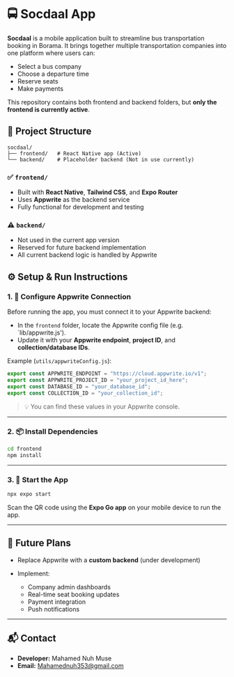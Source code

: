 # 🚍 Socdaal App

**Socdaal** is a mobile application built to streamline bus transportation booking in Borama. It brings together multiple transportation companies into one platform where users can:

* Select a bus company
* Choose a departure time
* Reserve seats
* Make payments

This repository contains both frontend and backend folders, but **only the frontend is currently active**.



## 📁 Project Structure

```
socdaal/
├── frontend/   # React Native app (Active)
└── backend/    # Placeholder backend (Not in use currently)
```

### ✅ `frontend/`

* Built with **React Native**, **Tailwind CSS**, and **Expo Router**
* Uses **Appwrite** as the backend service
* Fully functional for development and testing

### ⚠️ `backend/`

* Not used in the current app version
* Reserved for future backend implementation
* All current backend logic is handled by Appwrite



## ⚙️ Setup & Run Instructions

### 1. 🔧 Configure Appwrite Connection

Before running the app, you must connect it to your Appwrite backend:

* In the `frontend` folder, locate the Appwrite config file (e.g. `lib/appwrite.js').
* Update it with your **Appwrite endpoint**, **project ID**, and **collection/database IDs**.

Example (`utils/appwriteConfig.js`):

```js
export const APPWRITE_ENDPOINT = "https://cloud.appwrite.io/v1";
export const APPWRITE_PROJECT_ID = "your_project_id_here";
export const DATABASE_ID = "your_database_id";
export const COLLECTION_ID = "your_collection_id";
```

> 💡 You can find these values in your Appwrite console.

---

### 2. 📦 Install Dependencies

```bash
cd frontend
npm install
```

---

### 3. 🚀 Start the App

```bash
npx expo start
```

Scan the QR code using the **Expo Go app** on your mobile device to run the app.

---

## 🔮 Future Plans

* Replace Appwrite with a **custom backend** (under development)
* Implement:

  * Company admin dashboards
  * Real-time seat booking updates
  * Payment integration
  * Push notifications

---

## 📬 Contact

* **Developer:** Mahamed Nuh Muse
* **Email:** [Mahamednuh353@gmail.com](mailto:Mahamednuh353@gmail.com)
